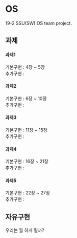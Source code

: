 # OS
19-2 SSU(SW) OS team project.

## 과제
#### 과제1
기본구현 : 4장 ~ 5장     
추가구현 :    

#### 과제2
기본구현 : 6장 ~ 10장    
추가구현 :    

#### 과제3
기본구현 : 11장 ~ 15장   
추가구현 :   

#### 과제4
기본구현 : 16장 ~ 21장   
추가구현 :   

#### 과제5
기본구현 : 22장 ~ 27장   
추가구현 :   

## 자유구현
우리는 뭘 하게 될까?
